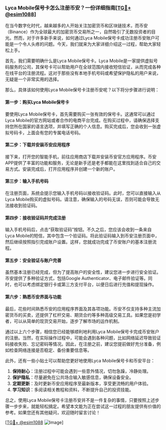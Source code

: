 ### Lyca Mobile保号卡怎么注册币安？一份详细指南[[TG💪+ @esim1088](https://t.me/s/esim1088)]

在当今数字化时代，越来越多的人开始关注加密货币和区块链技术，而币安（Binance）作为全球最大的加密货币交易所之一，自然吸引了无数投资者的目光。然而，对于许多新手来说，如何通过Lyca Mobile保号卡成功注册币安账户可能是一个令人头疼的问题。今天，我们就来为大家详细介绍这一过程，帮助大家轻松上手。

首先，我们需要明确什么是Lyca Mobile保号卡。Lyca Mobile是一家提供虚拟号码服务的公司，其保号卡可以帮助用户在全球范围内接收短信验证，从而完成各种在线平台的注册流程。这对于那些没有本地手机号码或希望保护隐私的用户来说，无疑是一个非常实用的选择。

那么，具体该如何使用Lyca Mobile保号卡注册币安呢？以下将分步骤进行说明：

#### 第一步：购买Lyca Mobile保号卡

要使用Lyca Mobile保号卡，首先需要购买一张有效的保号卡。这通常可以通过Lyca Mobile的官方网站或者合作的电商平台完成。在购买过程中，请确保选择支持您所在国家的语言选项，并填写正确的个人信息。购买完成后，您会收到一张虚拟号码卡，上面会有您的专属电话号码。

#### 第二步：下载并安装币安应用程序

接下来，打开您的智能手机，前往应用商店下载并安装币安官方应用程序。币安APP提供了丰富的功能和服务，无论是新手还是老手都能在这里找到适合自己的交易方式。安装完成后，打开应用程序并创建一个新的账户。

#### 第三步：输入手机号码

在注册页面，系统会提示您输入手机号码以接收验证码。此时，您可以直接输入从Lyca Mobile购买的虚拟号码。请注意，确保输入的号码无误，否则可能会导致无法接收到验证码。

#### 第四步：接收验证码并完成注册

输入手机号码后，点击“获取验证码”按钮。不久之后，您应该会收到一条来自Lyca Mobile的短信，其中包含一个验证码。将此验证码输入到币安注册页面中，然后继续按照指引完成账户设置。这样，您就成功完成了币安账户的基本注册流程。

#### 第五步：安全验证与账户完善

虽然基本注册已经完成，但为了提高账户的安全性，建议您进一步进行安全验证。币安提供了多种验证方式，包括Google Authenticator、电子邮件验证等。同时，也可以考虑绑定银行卡或第三方支付平台，以便日后进行充值和提现操作。

#### 第六步：熟悉币安界面与功能

最后，花些时间熟悉币安的应用程序界面及其各项功能。币安不仅支持多种主流加密货币的买卖，还提供了杠杆交易、期货合约等多种高级交易工具。如果您是初学者，可以从简单的现货交易开始，逐步了解市场的运作机制。

通过以上六个步骤，相信您已经能够顺利地利用Lyca Mobile保号卡完成币安账户的注册。当然，在实际操作过程中，可能会遇到各种问题，比如网络延迟导致验证码接收失败、忘记密码等情况。因此，在注册之前，建议您提前做好充分准备，例如检查网络连接是否稳定、备份重要信息等。

此外，还有一些小贴士可以帮助您更好地使用Lyca Mobile保号卡和币安平台：

1. **保持耐心**：注册过程中可能会遇到一些意外情况，切勿急躁，冷静处理。
2. **保护隐私**：尽量避免在公共场合输入敏感信息，确保设备安全。
3. **定期更新**：及时更新币安应用程序至最新版本，享受更流畅的用户体验。
4. **学习知识**：多阅读相关教程和资料，不断提升自己的投资技能。

总之，使用Lyca Mobile保号卡注册币安并不是一件复杂的事情，只要按照上述步骤一步步来，就能轻松搞定。希望本文能为正在尝试这一过程的朋友提供有价值的参考。如果您还有其他疑问，欢迎随时留言讨论！

[[TG💪+ @esim1088](https://t.me/s/esim1088) ![Image](https://i.postimg.cc/4NQfJmqS/Snipaste-2025-05-13-00-14-12.png)]
